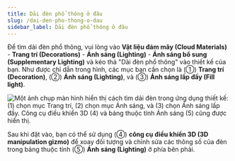 ```yaml
---
title: Dải đèn phổ thông ở đâu
slug: /dai-den-pho-thong-o-dau
sidebar_label: Dải đèn phổ thông ở đâu
---
```


Để tìm dải đèn phổ thông, vui lòng vào **Vật liệu đám mây (Cloud Materials)** - **Trang trí (Decorations)** - **Ánh sáng (Lighting)** - **Ánh sáng bổ sung (Supplementary Lighting)** và kéo thả "Dải đèn phổ thông" vào thiết kế của bạn. Như được chỉ dẫn trong hình, các mục bạn cần chọn là (①) **Trang trí (Decoration)**, (②) **Ánh sáng (Lighting)**, và (③) **Ánh sáng lấp đầy (Fill light)**.

![Một ảnh chụp màn hình hiển thị cách tìm dải đèn trong ứng dụng thiết kế: (1) chọn mục Trang trí, (2) chọn mục Ánh sáng, và (3) chọn Ánh sáng lấp đầy. Công cụ điều khiển 3D (4) và bảng thuộc tính Ánh sáng (5) cũng được hiển thị.](https://storage.googleapis.com/jegavn_kb/image_jegavn/148.1.png)

Sau khi đặt vào, bạn có thể sử dụng (④) **công cụ điều khiển 3D (3D manipulation gizmo)** để xoay đối tượng và chỉnh sửa các thông số của đèn trong bảng thuộc tính (⑤) **Ánh sáng (Lighting)** ở phía bên phải.
